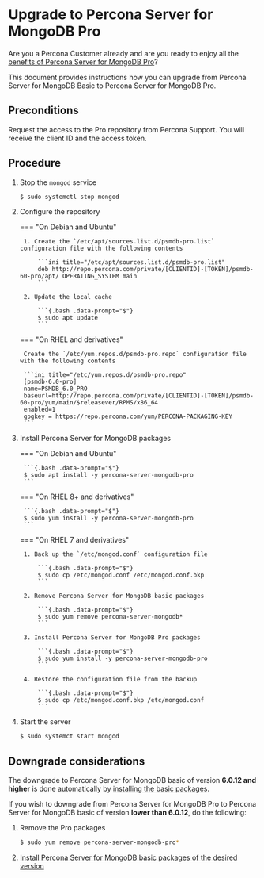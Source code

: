 # Upgrade to Percona Server for MongoDB Pro

Are you a Percona Customer already and are you ready to enjoy all the [benefits of Percona Server for MongoDB Pro](../psmdb-pro.md)? 

This document provides instructions how you can upgrade from Percona Server for MongoDB Basic to Percona Server for MongoDB Pro.

## Preconditions 

Request the access to the Pro repository from Percona Support. You will receive the client ID and the access token.

## Procedure

1. Stop the `mongod` service

    ```{.bash data-prompt="$"}
    $ sudo systemctl stop mongod
    ```

2. Configure the repository

    === "On Debian and Ubuntu"

        1. Create the `/etc/apt/sources.list.d/psmdb-pro.list` configuration file with the following contents

            ```ini title="/etc/apt/sources.list.d/psmdb-pro.list"
            deb http://repo.percona.com/private/[CLIENTID]-[TOKEN]/psmdb-60-pro/apt/ OPERATING_SYSTEM main
            ```

        2. Update the local cache

            ```{.bash .data-prompt="$"}
            $ sudo apt update
            ```

    === "On RHEL and derivatives"

        Create the `/etc/yum.repos.d/psmdb-pro.repo` configuration file with the following contents

        ```ini title="/etc/yum.repos.d/psmdb-pro.repo"
        [psmdb-6.0-pro]
        name=PSMDB_6.0_PRO
        baseurl=http://repo.percona.com/private/[CLIENTID]-[TOKEN]/psmdb-60-pro/yum/main/$releasever/RPMS/x86_64
        enabled=1
        gpgkey = https://repo.percona.com/yum/PERCONA-PACKAGING-KEY
        ```

3. Install Percona Server for MongoDB packages

    === "On Debian and Ubuntu"

        ```{.bash .data-prompt="$"}
        $ sudo apt install -y percona-server-mongodb-pro
        ```

    === "On RHEL 8+ and derivatives"

        ```{.bash .data-prompt="$"}
        $ sudo yum install -y percona-server-mongodb-pro
        ```

    === "On RHEL 7 and derivatives"

        1. Back up the `/etc/mongod.conf` configuration file
       
            ```{.bash .data-prompt="$"}
            $ sudo cp /etc/mongod.conf /etc/mongod.conf.bkp
            ```

        2. Remove Percona Server for MongoDB basic packages

            ```{.bash .data-prompt="$"}
            $ sudo yum remove percona-server-mongodb*
            ```

        3. Install Percona Server for MongoDB Pro packages

            ```{.bash .data-prompt="$"}
            $ sudo yum install -y percona-server-mongodb-pro
            ```

        4. Restore the configuration file from the backup

            ```{.bash .data-prompt="$"}
            $ sudo cp /etc/mongod.conf.bkp /etc/mongod.conf
            ```

4. Start the server

    ```{.bash .data-prompt="$"}
    $ sudo systemct start mongod
    ```

## Downgrade considerations

The downgrade to Percona Server for MongoDB basic of version **6.0.12 and higher** is done automatically by [installing the basic packages](yum.md#install-percona-server-for-mongodb-packages). 

If you wish to downgrade from Percona Server for MongoDB Pro to Percona Server for MongoDB basic of version **lower than 6.0.12**, do the following:

1. Remove the Pro packages

    ```{.bash .data-prompt="$"}
    $ sudo yum remove percona-server-mongodb-pro*
    ```

2. [Install Percona Server for MongoDB basic packages of the desired version](yum.md#install-percona-server-for-mongodb-packages)

        